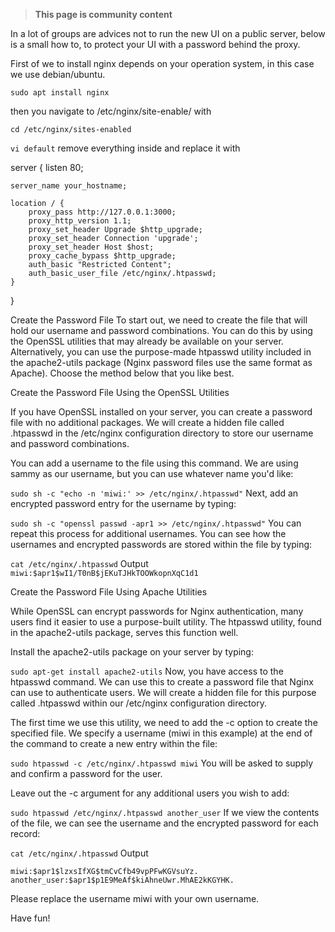 > **This page is community content**





In a lot of groups are advices not to run the new UI on a public server, below is a small how to, to protect your UI with a password behind the proxy. 

First of we to install nginx depends on your operation system, in this case we use debian/ubuntu.

`sudo apt install nginx`

then you navigate to /etc/nginx/site-enable/ with

`cd /etc/nginx/sites-enabled`

`vi default`
remove everything inside and replace it with

server {
    listen 80;

    server_name your_hostname;

    location / {
        proxy_pass http://127.0.0.1:3000;
        proxy_http_version 1.1;
        proxy_set_header Upgrade $http_upgrade;
        proxy_set_header Connection 'upgrade';
        proxy_set_header Host $host;
        proxy_cache_bypass $http_upgrade;
        auth_basic "Restricted Content";
        auth_basic_user_file /etc/nginx/.htpasswd;
    }
}

Create the Password File
To start out, we need to create the file that will hold our username and password combinations. You can do this by using the OpenSSL utilities that may already be available on your server. Alternatively, you can use the purpose-made htpasswd utility included in the apache2-utils package (Nginx password files use the same format as Apache). Choose the method below that you like best.

Create the Password File Using the OpenSSL Utilities

If you have OpenSSL installed on your server, you can create a password file with no additional packages. We will create a hidden file called .htpasswd in the /etc/nginx configuration directory to store our username and password combinations.

You can add a username to the file using this command. We are using sammy as our username, but you can use whatever name you'd like:


`sudo sh -c "echo -n 'miwi:' >> /etc/nginx/.htpasswd"`
Next, add an encrypted password entry for the username by typing:


`sudo sh -c "openssl passwd -apr1 >> /etc/nginx/.htpasswd"`
You can repeat this process for additional usernames. You can see how the usernames and encrypted passwords are stored within the file by typing:

`cat /etc/nginx/.htpasswd`
Output
`miwi:$apr1$wI1/T0nB$jEKuTJHkTOOWkopnXqC1d1`


Create the Password File Using Apache Utilities

While OpenSSL can encrypt passwords for Nginx authentication, many users find it easier to use a purpose-built utility. The htpasswd utility, found in the apache2-utils package, serves this function well.

Install the apache2-utils package on your server by typing:

`sudo apt-get install apache2-utils`
Now, you have access to the htpasswd command. We can use this to create a password file that Nginx can use to authenticate users. We will create a hidden file for this purpose called .htpasswd within our /etc/nginx configuration directory.

The first time we use this utility, we need to add the -c option to create the specified file. We specify a username (miwi in this example) at the end of the command to create a new entry within the file:

`sudo htpasswd -c /etc/nginx/.htpasswd miwi`
You will be asked to supply and confirm a password for the user.

Leave out the -c argument for any additional users you wish to add:

`sudo htpasswd /etc/nginx/.htpasswd another_user`
If we view the contents of the file, we can see the username and the encrypted password for each record:

`cat /etc/nginx/.htpasswd`
Output

`miwi:$apr1$lzxsIfXG$tmCvCfb49vpPFwKGVsuYz.`
`another_user:$apr1$p1E9MeAf$kiAhneUwr.MhAE2kKGYHK.`

Please replace the username miwi with your own username.

Have fun!